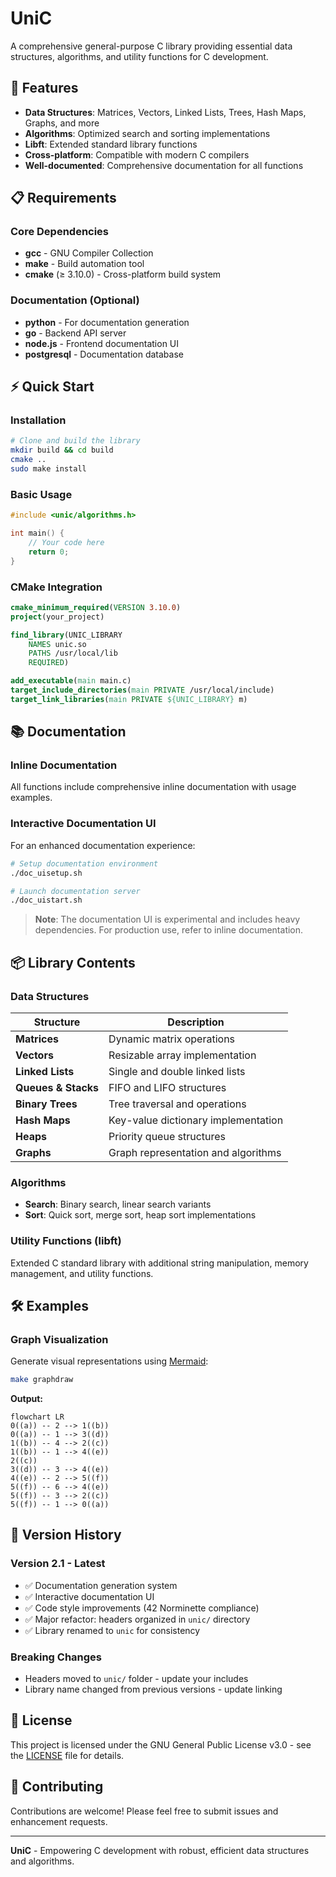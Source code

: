 # UniC

A comprehensive general-purpose C library providing essential data structures, algorithms, and utility functions for C development.

## 🚀 Features

- **Data Structures**: Matrices, Vectors, Linked Lists, Trees, Hash Maps, Graphs, and more
- **Algorithms**: Optimized search and sorting implementations
- **Libft**: Extended standard library functions
- **Cross-platform**: Compatible with modern C compilers
- **Well-documented**: Comprehensive documentation for all functions

## 📋 Requirements

### Core Dependencies

- **gcc** - GNU Compiler Collection
- **make** - Build automation tool  
- **cmake** (≥ 3.10.0) - Cross-platform build system

### Documentation (Optional)

- **python** - For documentation generation
- **go** - Backend API server
- **node.js** - Frontend documentation UI
- **postgresql** - Documentation database

## ⚡ Quick Start

### Installation

```bash
# Clone and build the library
mkdir build && cd build
cmake ..
sudo make install
```

### Basic Usage

```c
#include <unic/algorithms.h>

int main() {
    // Your code here
    return 0;
}
```

### CMake Integration

```cmake
cmake_minimum_required(VERSION 3.10.0)
project(your_project)

find_library(UNIC_LIBRARY
    NAMES unic.so
    PATHS /usr/local/lib
    REQUIRED)

add_executable(main main.c)
target_include_directories(main PRIVATE /usr/local/include)
target_link_libraries(main PRIVATE ${UNIC_LIBRARY} m)
```

## 📚 Documentation

### Inline Documentation

All functions include comprehensive inline documentation with usage examples.

### Interactive Documentation UI

For an enhanced documentation experience:

```bash
# Setup documentation environment
./doc_uisetup.sh

# Launch documentation server
./doc_uistart.sh
```

> **Note**: The documentation UI is experimental and includes heavy dependencies. For production use, refer to inline documentation.

## 📦 Library Contents

### Data Structures

| Structure | Description |
|-----------|-------------|
| **Matrices** | Dynamic matrix operations |
| **Vectors** | Resizable array implementation |
| **Linked Lists** | Single and double linked lists |
| **Queues & Stacks** | FIFO and LIFO structures |
| **Binary Trees** | Tree traversal and operations |
| **Hash Maps** | Key-value dictionary implementation |
| **Heaps** | Priority queue structures |
| **Graphs** | Graph representation and algorithms |

### Algorithms

- **Search**: Binary search, linear search variants
- **Sort**: Quick sort, merge sort, heap sort implementations

### Utility Functions (libft)

Extended C standard library with additional string manipulation, memory management, and utility functions.

## 🛠 Examples

### Graph Visualization

Generate visual representations using [Mermaid](https://github.com/mermaid-js/mermaid):

```bash
make graphdraw
```

**Output:**

```mermaid
flowchart LR
0((a)) -- 2 --> 1((b))
0((a)) -- 1 --> 3((d))
1((b)) -- 4 --> 2((c))
1((b)) -- 1 --> 4((e))
2((c))
3((d)) -- 3 --> 4((e))
4((e)) -- 2 --> 5((f))
5((f)) -- 6 --> 4((e))
5((f)) -- 3 --> 2((c))
5((f)) -- 1 --> 0((a))
```

## 📝 Version History

### Version 2.1 - Latest

- ✅ Documentation generation system
- ✅ Interactive documentation UI  
- ✅ Code style improvements (42 Norminette compliance)
- ✅ Major refactor: headers organized in `unic/` directory
- ✅ Library renamed to `unic` for consistency

### Breaking Changes

- Headers moved to `unic/` folder - update your includes
- Library name changed from previous versions - update linking

## 📄 License

This project is licensed under the GNU General Public License v3.0 - see the [LICENSE](LICENSE) file for details.

## 🤝 Contributing

Contributions are welcome! Please feel free to submit issues and enhancement requests.

---

**UniC** - Empowering C development with robust, efficient data structures and algorithms.
